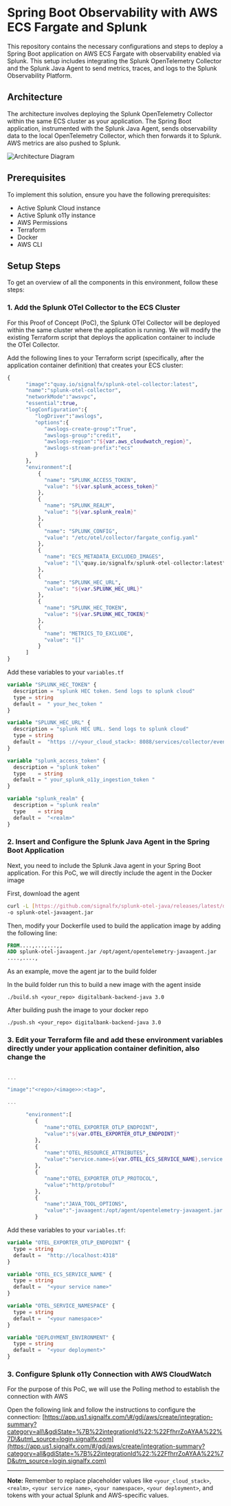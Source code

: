 
# Spring Boot Observability with AWS ECS Fargate and Splunk

This repository contains the necessary configurations and steps to deploy a Spring Boot application on AWS ECS Fargate with observability enabled via Splunk. This setup includes integrating the Splunk OpenTelemetry Collector and the Splunk Java Agent to send metrics, traces, and logs to the Splunk Observability Platform.

## Architecture

The architecture involves deploying the Splunk OpenTelemetry Collector within the same ECS cluster as your application. The Spring Boot application, instrumented with the Splunk Java Agent, sends observability data to the local OpenTelemetry Collector, which then forwards it to Splunk. AWS metrics are also pushed to Splunk.

![Architecture Diagram](architecture_diagram.png)

## Prerequisites

To implement this solution, ensure you have the following prerequisites:

* Active Splunk Cloud instance 
* Active Splunk o11y instance 
* AWS Permissions 
* Terraform 
* Docker 
* AWS CLI 

## Setup Steps

To get an overview of all the components in this environment, follow these steps:

### 1. Add the Splunk OTel Collector to the ECS Cluster

For this Proof of Concept (PoC), the Splunk OTel Collector will be deployed within the same cluster where the application is running. We will modify the existing Terraform script that deploys the application container to include the OTel Collector.

Add the following lines to your Terraform script (specifically, after the application container definition) that creates your ECS cluster:

```terraform
{
      "image":"quay.io/signalfx/splunk-otel-collector:latest",
      "name":"splunk-otel-collector",
      "networkMode":"awsvpc",
      "essential":true,
      "logConfiguration":{
         "logDriver":"awslogs",
         "options":{
            "awslogs-create-group":"True",
            "awslogs-group":"credit",
            "awslogs-region":"${var.aws_cloudwatch_region}",
            "awslogs-stream-prefix":"ecs"
         }
      },
      "environment":[
          {
            "name": "SPLUNK_ACCESS_TOKEN",
            "value": "${var.splunk_access_token}"
          },
          {
            "name": "SPLUNK_REALM",
            "value": "${var.splunk_realm}"
          },
          {
            "name": "SPLUNK_CONFIG",
            "value": "/etc/otel/collector/fargate_config.yaml"
          },
          {
            "name": "ECS_METADATA_EXCLUDED_IMAGES",
            "value": "[\"quay.io/signalfx/splunk-otel-collector:latest\"]"
          },
          {
            "name": "SPLUNK_HEC_URL",
            "value": "${var.SPLUNK_HEC_URL}"
          },
          {
            "name": "SPLUNK_HEC_TOKEN",
            "value": "${var.SPLUNK_HEC_TOKEN}"
          },
          {
            "name": "METRICS_TO_EXCLUDE",
            "value": "[]"
          }
      ]
}
````

Add these variables to your `variables.tf`

```terraform
variable "SPLUNK_HEC_TOKEN" {
  description = "splunk HEC token. Send logs to splunk cloud"
  type = string
  default =  " your_hec_token "
}

variable "SPLUNK_HEC_URL" {
  description = "splunk HEC URL. Send logs to splunk cloud"
  type = string
  default =  "https ://<your_cloud_stack>: 8088/services/collector/event"
}

variable "splunk_access_token" {
  description = "splunk token"
  type    = string
  default = " your_splunk_o11y_ingestion_token "
}

variable "splunk_realm" {
  description = "splunk realm"
  type    = string
  default =  "<realm>"
}
```



### 2\. Insert and Configure the Splunk Java Agent in the Spring Boot Application

Next, you need to include the Splunk Java agent in your Spring Boot application. For this PoC, we will directly include the agent in the Docker image

First, download the agent

```bash
curl -L [https://github.com/signalfx/splunk-otel-java/releases/latest/download/splunk-otel-javaagent.jar](https://github.com/signalfx/splunk-otel-java/releases/latest/download/splunk-otel-javaagent.jar) \
-o splunk-otel-javaagent.jar
```


Then, modify your Dockerfile used to build the application image by adding the following line:

```dockerfile
FROM....,...,...,,
ADD splunk-otel-javaagent.jar /opt/agent/opentelemetry-javaagent.jar
....,....,
```

As an example, move the agent jar to the build folder

In the build folder run this to build a new image with the agent inside

```
./build.sh <your_repo> digitalbank-backend-java 3.0

```

After building push the image to your docker repo

```
./push.sh <your_repo> digitalbank-backend-java 3.0

```

### 3\. Edit your Terraform file and add these environment variables directly under your application container definition, also change the <repo> <image> <tag>

```terraform

...

"image":"<repo>/<image>>:<tag>",

...

      "environment":[
         {
            "name":"OTEL_EXPORTER_OTLP_ENDPOINT",
            "value":"${var.OTEL_EXPORTER_OTLP_ENDPOINT}"
         },
         {
            "name":"OTEL_RESOURCE_ATTRIBUTES",
            "value":"service.name=${var.OTEL_ECS_SERVICE_NAME},service.namespace=${var.OTEL_SERVICE_NAMESPACE},deployment.environment=${var.DEPLOYMENT_ENVIRONMENT},service.version=1"
         },
         {
            "name":"OTEL_EXPORTER_OTLP_PROTOCOL",
            "value":"http/protobuf"
         },
         {
            "name":"JAVA_TOOL_OPTIONS",
            "value":"-javaagent:/opt/agent/opentelemetry-javaagent.jar -Dsplunk.profiler.enabled=true -Dsplunk.profiler.memory.enabled=true "
         }
```



Add these variables to your `variables.tf`:

```terraform
variable "OTEL_EXPORTER_OTLP_ENDPOINT" {
  type = string
  default =  "http://localhost:4318"
}

variable "OTEL_ECS_SERVICE_NAME" {
  type = string
  default =  "<your service name>"
}

variable "OTEL_SERVICE_NAMESPACE" {
  type = string
  default =  "<your namespace>"
}

variable "DEPLOYMENT_ENVIRONMENT" {
  type = string
  default =  "<your deployment>"
}
```


### 3\. Configure Splunk o11y Connection with AWS CloudWatch

For the purpose of this PoC, we will use the Polling method to establish the connection with AWS

Open the following link and follow the instructions to configure the connection:
[https://app.us1.signalfx.com/\#/gdi/aws/create/integration-summary?category=all\&gdiState=%7B%22integrationId%22:%22FfhrrZoAYAA%22%7D\&utm\_source=login.signalfx.com](https://app.us1.signalfx.com/#/gdi/aws/create/integration-summary?category=all&gdiState=%7B%22integrationId%22:%22FfhrrZoAYAA%22%7D&utm_source=login.signalfx.com)

-----

**Note:** Remember to replace placeholder values like `<your_cloud_stack>`, `<realm>`, `<your service name>`, `<your namespace>`, `<your deployment>`, and tokens with your actual Splunk and AWS-specific values.


